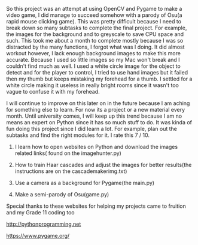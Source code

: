 So this project was an attempt at using OpenCV and Pygame to make a video game, I did manage to succeed somehow with 
a parody of Osu(a rapid mouse clicking game). This was pretty difficult because I need to break down so many subtasks 
to complete the final project. For example, the images for the background and to greyscale to save CPU space and such.
This took me about a month to complete mostly because I was so distracted by the many functions, I forgot what was I
doing. It did almost workout however, I lack enough background images to make this more accurate. Because I used so 
little images so my Mac won't break and I couldn't find much as well. I used a white circle image for the object to 
detect and for the player to control, I tried to use hand images but it failed then my thumb but keeps mistaking my 
forehead for a thumb. I settled for a white circle making it useless in really bright rooms since it wasn't too vague
to confuse it with my forehead.

I will continue to improve on this later on in the future because I am aching for something else to learn. For now its
a project or a new material every month. Until university comes, I will keep up this trend because I am no means an expert
on Python since it has so much stuff to do. It was kinda of fun doing this project since I did learn a lot. For example, plan 
out the subtasks and find the right modules for it.  I rate this 7 / 10. 

1. I learn how to open websites on Python and download the images related links( found on the imagehunter.py)

2. How to train Haar cascades and adjust the images for better results(the instructions are on the cascademakerimg.txt)

3. Use a camera as a background for Pygame(the main.py)

4. Make a semi-parody of Osu(game.py)

Special thanks to these websites for helping my projects came to fruition and my Grade 11 coding too

http://pythonprogramming.net

https://www.pygame.org/



